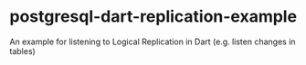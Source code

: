 # postgresql-dart-replication-example
An example for listening to Logical Replication in Dart (e.g. listen changes in tables)
